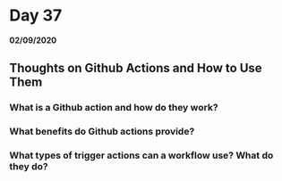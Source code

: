 # Day 37
__02/09/2020__

## Thoughts on Github Actions and How to Use Them

### What is a Github action and how do they work?


### What benefits do Github actions provide?


### What types of trigger actions can a workflow use? What do they do?
